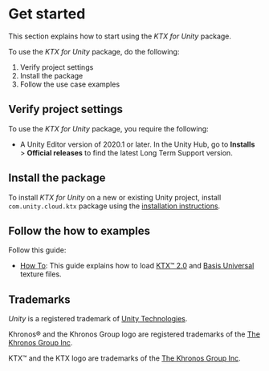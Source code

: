 # Get started

This section explains how to start using the *KTX for Unity* package.

To use the *KTX for Unity* package, do the following:

1. Verify project settings
2. Install the package
3. Follow the use case examples

## Verify project settings

To use the *KTX for Unity* package, you require the following:

* A Unity Editor version of 2020.1 or later. In the Unity Hub, go to **Installs** > **Official releases** to find the latest Long Term Support version.

## Install the package

To install *KTX for Unity* on a new or existing Unity project, install `com.unity.cloud.ktx` package using the [installation instructions](./installation.md).

## Follow the how to examples

Follow this guide:

* [How To](./how-to.md): This guide explains how to load [KTX&trade; 2.0][ktx] and [Basis Universal][basisu] texture files.

## Trademarks

*Unity* is a registered trademark of [Unity Technologies][unity].

Khronos&reg; and the Khronos Group logo are registered trademarks of the [The Khronos Group Inc][khronos].

KTX&trade; and the KTX logo are trademarks of the [The Khronos Group Inc][khronos].

[basisu]: https://github.com/BinomialLLC/basis_universal
[khronos]: https://www.khronos.org
[ktx]: https://github.com/KhronosGroup/KTX-Specification
[unity]: https://unity.com
